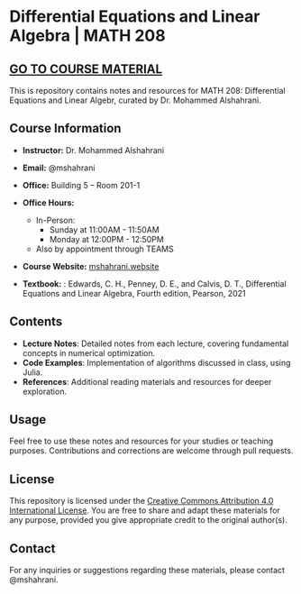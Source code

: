 # Differential Equations and Linear Algebra | MATH 208

## [GO TO COURSE MATERIAL](./docs/MATH208_NOTES.html)

This is repository contains notes and resources for MATH 208:  Differential Equations and Linear Algebr, curated by Dr. Mohammed Alshahrani.

## Course Information

- **Instructor:** Dr. Mohammed Alshahrani
- **Email:** @mshahrani
- **Office:** Building 5 – Room 201-1
- **Office Hours:**
  - In-Person: 
    - Sunday at 11:00AM - 11:50AM
    - Monday at 12:00PM - 12:50PM
  - Also by appointment through TEAMS
- **Course Website:** [mshahrani.website](https://mshahrani.website/)

- **Textbook:** : Edwards, C. H., Penney, D. E., and Calvis, D. T., Differential Equations and Linear Algebra, Fourth edition, Pearson, 2021

## Contents

- **Lecture Notes**: Detailed notes from each lecture, covering fundamental concepts in numerical optimization.
- **Code Examples**: Implementation of algorithms discussed in class, using Julia.
- **References**: Additional reading materials and resources for deeper exploration.

## Usage

Feel free to use these notes and resources for your studies or teaching purposes. Contributions and corrections are welcome through pull requests.

## License

This repository is licensed under the [Creative Commons Attribution 4.0 International License](https://creativecommons.org/licenses/by/4.0/). You are free to share and adapt these materials for any purpose, provided you give appropriate credit to the original author(s).

## Contact

For any inquiries or suggestions regarding these materials, please contact @mshahrani.

